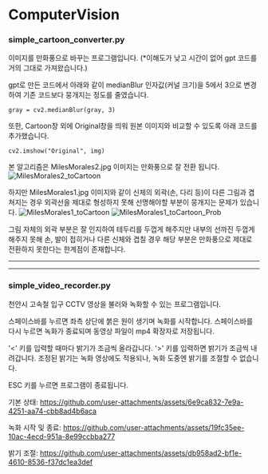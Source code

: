 # ComputerVision

### simple_cartoon_converter.py
이미지를 만화풍으로 바꾸는 프로그램입니다. (*이해도가 낮고 시간이 없어 gpt 코드를 거의 그대로 가져왔습니다.)

gpt로 만든 코드에서 아래와 같이 medianBlur 인자값(커널 크기)을 5에서 3으로 변경하여 기존 코드보다 뭉개지는 정도를 줄였습니다.

    gray = cv2.medianBlur(gray, 3)

또한, Cartoon창 외에 Original창을 띄워 원본 이미지와 비교할 수 있도록 아래 코드를 추가했습니다.

    cv2.imshow("Original", img)

본 알고리즘은 MilesMorales2.jpg 이미지는 만화풍으로 잘 전환 됩니다.
![MilesMorales2_toCartoon](https://github.com/user-attachments/assets/01d5c766-6ec3-4d80-a8d3-1513ff85f58e)

하지만 MilesMorales1.jpg 이미지와 같이 신체의 외곽(손, 다리 등)이 다른 그림과 겹쳐지는 경우 외곽선을 제대로 형성하지 못해 선명해야할 부분이 뭉개지는 문제가 있습니다.
![MilesMorales1_toCartoon](https://github.com/user-attachments/assets/d44a1fa4-6487-4ac0-adfe-ab1da13e1cbe)
![MilesMorales1_toCartoon_Prob](https://github.com/user-attachments/assets/4b51054c-4175-470b-b220-280ff575c46f)


그림 자체의 외곽 부분은 잘 인지하여 테두리를 두껍게 해주지만 내부의 선까진 두껍게 해주지 못해 손, 발이 접히거나 다른 신체와 겹칠 경우 해당 부분은 만화풍으로 제대로 전환하지 못한다는 한계점이 존재합니다.

***
***

### simple_video_recorder.py
천안시 고속철 입구 CCTV 영상을 불러와 녹화할 수 있는 프로그램입니다.

스페이스바를 누르면 좌측 상단에 붉은 원이 생기며 녹화를 시작합니다. 스페이스바를 다시 누르면 녹화가 종료되며 동영상 파일이 mp4 확장자로 저장됩니다.

'<' 키를 입력할 때마다 밝기가 조금씩 올라갑니다. '>' 키를 입력하면 밝기가 조금씩 내려갑니다. 조정된 밝기는 녹화 영상에도 적용되나, 녹화 도중엔 밝기를 조절할 수 없습니다.

ESC 키를 누르면 프로그램이 종료됩니다.

기본 상태:
https://github.com/user-attachments/assets/6e9ca832-7e9a-4251-aa74-cbb8ad4b6aca

녹화 시작 및 종료:
https://github.com/user-attachments/assets/19fc35ee-10ac-4ecd-951a-8e99ccbba277

밝기 조절:
https://github.com/user-attachments/assets/db958ad2-bf1e-4610-8536-f37dc1ea3def

